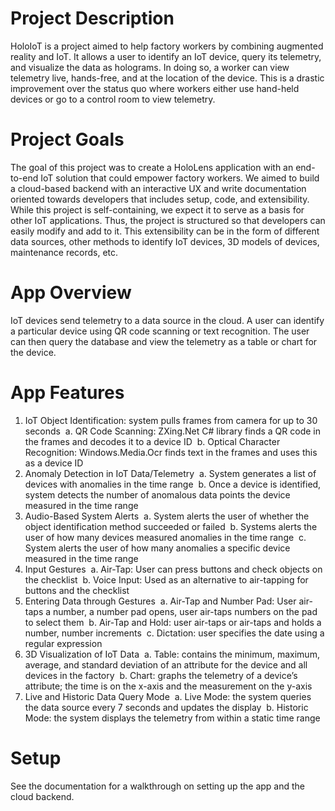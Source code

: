 # Project Description
HoloIoT is a project aimed to help factory workers by combining augmented reality and IoT. It allows a user to identify an IoT device, query its telemetry, and visualize the data as holograms. In doing so, a worker can view telemetry live, hands-free, and at the location of the device. This is a drastic improvement over the status quo where workers either use hand-held devices or go to a control room to view telemetry.  

# Project Goals
The goal of this project was to create a HoloLens application with an end-to-end IoT solution that could empower factory workers. We aimed to build a cloud-based backend with an interactive UX and write documentation oriented towards developers that includes setup, code, and extensibility. While this project is self-containing, we expect it to serve as a basis for other IoT applications. Thus, the project is structured so that developers can easily modify and add to it. This extensibility can be in the form of different data sources, other methods to identify IoT devices, 3D models of devices, maintenance records, etc. 

# App Overview  
IoT devices send telemetry to a data source in the cloud. A user can identify a particular device using QR code scanning or text recognition. The user can then query the database and view the telemetry as a table or chart for the device. 

# App Features
1.	IoT Object Identification: system pulls frames from camera for up to 30 seconds 
  &nbsp;a.	QR Code Scanning: ZXing.Net C# library finds a QR code in the frames and decodes it to a device ID
  &nbsp;b.	Optical Character Recognition: Windows.Media.Ocr finds text in the frames and uses this as a device ID
2.	Anomaly Detection in IoT Data/Telemetry
  &nbsp;a.	System generates a list of devices with anomalies in the time range
  &nbsp;b.	Once a device is identified, system detects the number of anomalous data points the device measured in the time range
3.	 Audio-Based System Alerts 
  &nbsp;a.	System alerts the user of whether the object identification method succeeded or failed
  &nbsp;b.	Systems alerts the user of how many devices measured anomalies in the time range
  &nbsp;c.	System alerts the user of how many anomalies a specific device measured in the time range
4.	Input Gestures
  &nbsp;a.	Air-Tap: User can press buttons and check objects on the checklist
  &nbsp;b.	Voice Input: Used as an alternative to air-tapping for buttons and the checklist
5.	Entering Data through Gestures
  &nbsp;a.	Air-Tap and Number Pad: User air-taps a number, a number pad opens, user air-taps numbers on the pad to select them
  &nbsp;b.	Air-Tap and Hold: user air-taps or air-taps and holds a number, number increments
  &nbsp;c.	Dictation: user specifies the date using a regular expression 
6.	3D Visualization of IoT Data
  &nbsp;a.	Table: contains the minimum, maximum, average, and standard deviation of an attribute for the device and all devices in the factory
  &nbsp;b.	Chart: graphs the telemetry of a device’s attribute; the time is on the x-axis and the measurement on the y-axis  
7.	Live and Historic Data Query Mode 
  &nbsp;a.	Live Mode: the system queries the data source every 7 seconds and updates the display
  &nbsp;b.	Historic Mode: the system displays the telemetry from within a static time range

# Setup
See the documentation for a walkthrough on setting up the app and the cloud backend.

